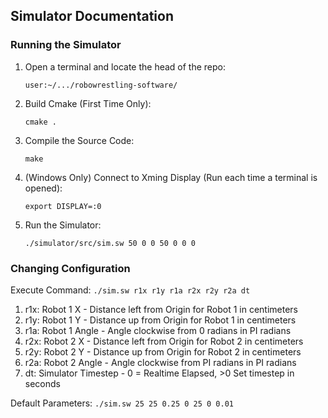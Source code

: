 ## Simulator Documentation

### Running the Simulator

1. Open a terminal and locate the head of the repo: 

    `user:~/.../robowrestling-software/`

2. Build Cmake (First Time Only): 

    ```
    cmake .
    ```

3. Compile the Source Code:

    ```
    make
    ```

4. (Windows Only) Connect to Xming Display (Run each time a terminal is opened):

    ```
    export DISPLAY=:0
    ```

5. Run the Simulator:

    ```
    ./simulator/src/sim.sw 50 0 0 50 0 0 0
    ```

### Changing Configuration

Execute Command: `./sim.sw r1x r1y r1a r2x r2y r2a dt`

1. r1x: Robot 1 X - Distance left from Origin for Robot 1 in centimeters
2. r1y: Robot 1 Y - Distance up from Origin for Robot 1 in centimeters
3. r1a: Robot 1 Angle - Angle clockwise from 0 radians in PI radians
4. r2x: Robot 2 X - Distance left from Origin for Robot 2 in centimeters
5. r2y: Robot 2 Y - Distance up from Origin for Robot 2 in centimeters
6. r2a: Robot 2 Angle - Angle clockwise from PI radians in PI radians
7. dt: Simulator Timestep - 0 = Realtime Elapsed, >0 Set timestep in seconds

Default Parameters: `./sim.sw 25 25 0.25 0 25 0 0.01`
